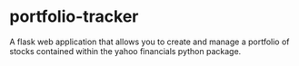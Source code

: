  # portfolio-tracker
A flask web application that allows you to create and manage a portfolio of stocks contained within the yahoo financials python package.
